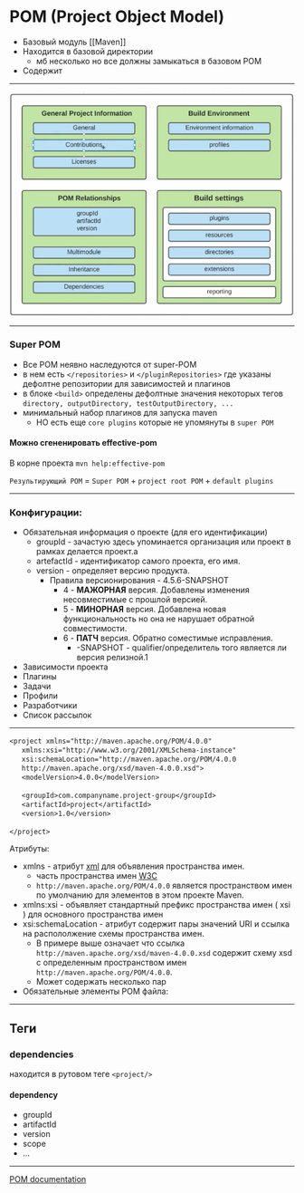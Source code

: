 # POM (Project Object Model)

* Базовый модуль [[Maven]]
* Находится в базовой директории
    * мб несколько но все должны замыкаться в базовом POM
* Содержит

---

![POM structure](POM_structure.png)

---

### Super POM

* Все POM неявно наследуются от super-POM
* в нем есть ```</repositories>``` и ```</pluginRepositories>``` где указаны дефолтне репозитории для зависимостей и
  плагинов
* в блоке ```<build>``` определены дефолтные значения некоторых
  тегов ```directory, outputDirectory, testOutputDirectory, ...```
* минимальный набор плагинов для запуска maven
    * НО есть еще ```core plugins``` которые не упомянуты в ```super POM```

#### Можно сгененировать effective-pom

В корне проекта ```mvn help:effective-pom```

```Результирующий POM``` = ```Super POM``` + ```project root POM``` + ```default plugins```

---

### Конфигурации:

* Обязательная информация о проекте (для его идентификации)
    * groupId - зачастую здесь упоминается организация или проект в рамках делается проект.а
    * artefactId - идентификатор самого проекта, его имя.
    * version - определяет версию продукта.
        * Правила версионирования - 4.5.6-SNAPSHOT
            * 4 - **МАЖОРНАЯ** версия. Добавлены изменения несовместимые с прошлой версией.
            * 5 - **МИНОРНАЯ** версия. Добавлена новая функциональность но она не нарушает обратной совместимости.
            * 6 - **ПАТЧ** версия. Обратно соместимые исправления.
                * -SNAPSHOT - qualifier/определитель того является ли версия релизной.1
* Зависимости проекта
* Плагины
* Задачи
* Профили
* Разработчики
* Список рассылок

---

```
<project xmlns="http://maven.apache.org/POM/4.0.0"
   xmlns:xsi="http://www.w3.org/2001/XMLSchema-instance"
   xsi:schemaLocation="http://maven.apache.org/POM/4.0.0
   http://maven.apache.org/xsd/maven-4.0.0.xsd">
   <modelVersion>4.0.0</modelVersion>

   <groupId>com.companyname.project-group</groupId>
   <artifactId>project</artifactId>
   <version>1.0</version>
 
</project>
```

Атрибуты:

* xmlns - атрибут [xml](TODO) для объявления пространства имен.
    * часть пространства имен [W3C](TODO)
    * ```http://maven.apache.org/POM/4.0.0``` является пространством имен по умолчанию для элементов в этом проекте
      Maven.
* xmlns:xsi - объявляет стандартный префикс пространства имен ( xsi ) для основного пространства имен
* xsi:schemaLocation - атрибут содержит пары значений URI и ссылка на распололжение схемы пространства имен.
    * В примере выше означает что ссылка ```http://maven.apache.org/xsd/maven-4.0.0.xsd``` содержит схему xsd с
      определенным пространством имен ```http://maven.apache.org/POM/4.0.0```.
    * Может содержать несколько пар
* Обязательные элементы POM файла:

---

## Теги

### dependencies

находится в рутовом теге ```<project/>```

#### dependency
* groupId
* artifactId
* version
* scope
* ...

---

[POM documentation](https://maven.apache.org/pom.html)